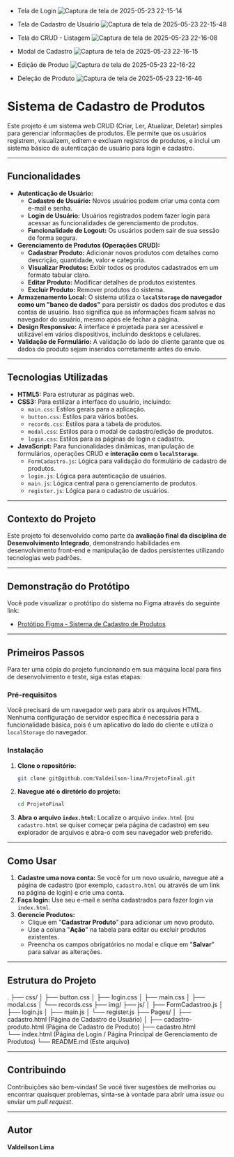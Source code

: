 * Tela de Login
![Captura de tela de 2025-05-23 22-15-14](https://github.com/user-attachments/assets/34f1355d-05e4-4e65-8e92-4a0750ea8a7f)

* Tela de Cadastro de Usuário
![Captura de tela de 2025-05-23 22-15-48](https://github.com/user-attachments/assets/ffe51ebb-3094-44f5-89e0-864afae73a4f)

* Tela do CRUD - Listagem
![Captura de tela de 2025-05-23 22-16-08](https://github.com/user-attachments/assets/ae01992e-75d8-4ed3-bc2a-b90f2f40ce91)

* Modal de Cadastro
![Captura de tela de 2025-05-23 22-16-15](https://github.com/user-attachments/assets/d72ad10e-80f3-4129-bdb0-6d667d86f5cf)

* Edição de Produo
![Captura de tela de 2025-05-23 22-16-22](https://github.com/user-attachments/assets/3d5d9adf-7fc4-4139-ac65-bbcf2182d8e0)

* Deleção de Produto
![Captura de tela de 2025-05-23 22-16-46](https://github.com/user-attachments/assets/d8a4fcb4-6c6e-4fd1-b5a9-c9d3b051bf00)









# Sistema de Cadastro de Produtos

Este projeto é um sistema web CRUD (Criar, Ler, Atualizar, Deletar) simples para gerenciar informações de produtos. Ele permite que os usuários registrem, visualizem, editem e excluam registros de produtos, e inclui um sistema básico de autenticação de usuário para login e cadastro.

---

## Funcionalidades

* **Autenticação de Usuário:**
    * **Cadastro de Usuário:** Novos usuários podem criar uma conta com e-mail e senha.
    * **Login de Usuário:** Usuários registrados podem fazer login para acessar as funcionalidades de gerenciamento de produtos.
    * **Funcionalidade de Logout:** Os usuários podem sair de sua sessão de forma segura.
* **Gerenciamento de Produtos (Operações CRUD):**
    * **Cadastrar Produto:** Adicionar novos produtos com detalhes como descrição, quantidade, valor e categoria.
    * **Visualizar Produtos:** Exibir todos os produtos cadastrados em um formato tabular claro.
    * **Editar Produto:** Modificar detalhes de produtos existentes.
    * **Excluir Produto:** Remover produtos do sistema.
* **Armazenamento Local:** O sistema utiliza o **`localStorage` do navegador como um "banco de dados"** para persistir os dados dos produtos e das contas de usuário. Isso significa que as informações ficam salvas no navegador do usuário, mesmo após ele fechar a página.
* **Design Responsivo:** A interface é projetada para ser acessível e utilizável em vários dispositivos, incluindo desktops e celulares.
* **Validação de Formulário:** A validação do lado do cliente garante que os dados do produto sejam inseridos corretamente antes do envio.

---

## Tecnologias Utilizadas

* **HTML5:** Para estruturar as páginas web.
* **CSS3:** Para estilizar a interface do usuário, incluindo:
    * `main.css`: Estilos gerais para a aplicação.
    * `button.css`: Estilos para vários botões.
    * `records.css`: Estilos para a tabela de produtos.
    * `modal.css`: Estilos para o modal de cadastro/edição de produtos.
    * `login.css`: Estilos para as páginas de login e cadastro.
* **JavaScript:** Para funcionalidades dinâmicas, manipulação de formulários, operações CRUD e **interação com o `localStorage`**.
    * `FormCadastro.js`: Lógica para validação do formulário de cadastro de produtos.
    * `login.js`: Lógica para autenticação de usuários.
    * `main.js`: Lógica central para o gerenciamento de produtos.
    * `register.js`: Lógica para o cadastro de usuários.

---

## Contexto do Projeto

Este projeto foi desenvolvido como parte da **avaliação final da disciplina de Desenvolvimento Integrado**, demonstrando habilidades em desenvolvimento front-end e manipulação de dados persistentes utilizando tecnologias web padrões.

---

## Demonstração do Protótipo

Você pode visualizar o protótipo do sistema no Figma através do seguinte link:

* [Protótipo Figma - Sistema de Cadastro de Produtos](https://www.figma.com/proto/sYfDAgxtUqTbqamj1fBDZe/Untitled?node-id=6-13&t=vQjJd65I1kjE6UlD-1&starting-point-node-id=6%3A13)

---

## Primeiros Passos

Para ter uma cópia do projeto funcionando em sua máquina local para fins de desenvolvimento e teste, siga estas etapas:

### Pré-requisitos

Você precisará de um navegador web para abrir os arquivos HTML. Nenhuma configuração de servidor específica é necessária para a funcionalidade básica, pois é um aplicativo do lado do cliente e utiliza o `localStorage` do navegador.

### Instalação

1.  **Clone o repositório:** 
    ```bash
    git clone git@github.com:Valdeilson-lima/ProjetoFinal.git
    ```
2.  **Navegue até o diretório do projeto:**
    ```bash
    cd ProjetoFinal
    ```
3.  **Abra o arquivo `index.html`:** Localize o arquivo `index.html` (ou `cadastro.html` se quiser começar pela página de cadastro) em seu explorador de arquivos e abra-o com seu navegador web preferido.

---

## Como Usar

1.  **Cadastre uma nova conta:** Se você for um novo usuário, navegue até a página de cadastro (por exemplo, `cadastro.html` ou através de um link na página de login) e crie uma conta.
2.  **Faça login:** Use seu e-mail e senha cadastrados para fazer login via `index.html`.
3.  **Gerencie Produtos:**
    * Clique em "**Cadastrar Produto**" para adicionar um novo produto.
    * Use a coluna "**Ação**" na tabela para editar ou excluir produtos existentes.
    * Preencha os campos obrigatórios no modal e clique em "**Salvar**" para salvar as alterações.

---

## Estrutura do Projeto

.
├── css/
│   ├── button.css
│   ├── login.css
│   ├── main.css
│   ├── modal.css
│   └── records.css
├── img/
├── js/
│   ├── FormCadastroo.js
│   ├── login.js
│   ├── main.js
│   └── register.js
├── Pages/
│   ├── cadastro.html              (Página de Cadastro de Usuário)
│   ├── cadastro-produto.html      (Página de Cadastro de Produto)
├── cadastro.html             
└── index.html                     (Página de Login / Página Principal de Gerenciamento de Produtos)
└── README.md                      (Este arquivo)

---

## Contribuindo

Contribuições são bem-vindas! Se você tiver sugestões de melhorias ou encontrar quaisquer problemas, sinta-se à vontade para abrir uma *issue* ou enviar um *pull request*.

---


## Autor

**Valdeilson Lima**

